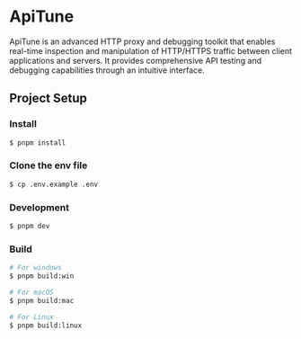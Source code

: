 # ApiTune

ApiTune is an advanced HTTP proxy and debugging toolkit that enables real-time inspection and manipulation of HTTP/HTTPS traffic between client applications and servers. It provides comprehensive API testing and debugging capabilities through an intuitive interface.

## Project Setup

### Install

```bash
$ pnpm install
```

### Clone the env file

```bash
$ cp .env.example .env
```

### Development

```bash
$ pnpm dev
```

### Build

```bash
# For windows
$ pnpm build:win

# For macOS
$ pnpm build:mac

# For Linux
$ pnpm build:linux
```

